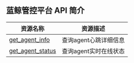 ## 蓝鲸管控平台 API 简介

| 资源名称                                          | 资源描述                |
| ------------------------------------------------- | ----------------------- |
| [get_agent_info](./zh-hans/get_agent_info.md)     | 查询agent心跳详细信息   |
| [get_agent_status](./zh-hans/get_agent_status.md) | 查询agent实时在线状态 |